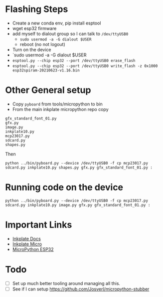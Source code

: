 
# Flashing Steps

- Create a new conda env, pip install esptool
- wget esp32 firmware
- add myself to dialout group so I can talk to `/dev/ttyUSB0`
    - `sudo usermod -a -G dialout $USER`
    - reboot (no not logout)
- Turn on the device
- `sudo usermod -a -G dialout $USER
- `esptool.py --chip esp32 --port /dev/ttyUSB0 erase_flash`
- `esptool.py --chip esp32 --port /dev/ttyUSB0 write_flash -z 0x1000 esp32spiram-20210623-v1.16.bin`

# Other General setup

- Copy `pyboard` from tools/micropython to bin
- From the main inkplate micropython repo copy

```
gfx_standard_font_01.py
gfx.py
image.py
inkplate10.py
mcp23017.py
sdcard.py
shapes.py
```

Then

```
python ../bin/pyboard.py --device /dev/ttyUSB0 -f cp mcp23017.py sdcard.py inkplate10.py shapes.py gfx.py gfx_standard_font_01.py :
```

# Running code on the device

```
python ../bin/pyboard.py --device /dev/ttyUSB0 -f cp mcp23017.py sdcard.py inkplate10.py image.py gfx.py gfx_standard_font_01.py :
```

# Important Links

- [Inkplate Docs](https://inkplate.readthedocs.io/en/latest/index.html)
- [Inkplate Micro](https://github.com/e-radionicacom/Inkplate-micropython)
- [MicroPython ESP32](http://docs.micropython.org/en/latest/esp32/quickref.html)

# Todo

- [ ] Set up much better tooling around managing all this.
- [ ] See if I can setup https://github.com/Josverl/micropython-stubber
